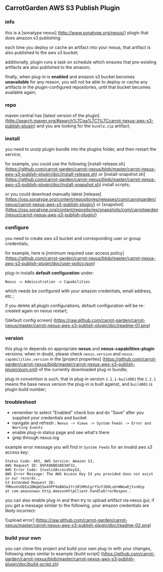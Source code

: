<!--

    Copyright (C) 2010-2012 Andrei Pozolotin <Andrei.Pozolotin@gmail.com>

    All rights reserved. Licensed under the OSI BSD License.

    http://www.opensource.org/licenses/bsd-license.php

-->
## CarrotGarden AWS S3 Publish Plugin

### info

this is a 
[sonatype nexus]
(http://www.sonatype.org/nexus/)
plugin that does amazon s3 publishing:

each time you deploy or cache an artifact into your nexus,
that artifact is also published to the aws s3 bucket;

additionally, plugin runs a task on schedule
which ensures that pre-existing artifacts are also published to the amazon;

finally, when plug-in is **enabled** and amazon s3 bucket becomes **unavailable** for any reason,
you will not be able to deploy or cache any artifacts in the plugin-configured repositories,
until that bucket becomes available again;

### repo

maven central has
[latest version of the plugin]
(http://search.maven.org/#search%7Cga%7C1%7Ccarrot-nexus-aws-s3-publish-plugin)
and you are looking for the ```bundle.zip``` artifact;

### install

you need to unzip plugin bundle into the plugins folder, and then restart the service;

for example, you could use the following
[install-release.sh]
(https://github.com/carrot-garden/carrot-nexus/blob/master/carrot-nexus-aws-s3-publish-plugin/doc/install-release.sh)
or
[install-snapshot.sh]
(https://github.com/carrot-garden/carrot-nexus/blob/master/carrot-nexus-aws-s3-publish-plugin/doc/install-snapshot.sh)
install scripts;

or you could download manually latest 
[release]
(https://oss.sonatype.org/content/repositories/releases/com/carrotgarden/nexus/carrot-nexus-aws-s3-publish-plugin/)
or
[snapshot]
(https://oss.sonatype.org/content/repositories/snapshots/com/carrotgarden/nexus/carrot-nexus-aws-s3-publish-plugin/)

### configure

you need to create aws s3 bucket and corresponding user or group credentials;

for example, here is 
[minimum required user access policy]
(https://github.com/carrot-garden/carrot-nexus/blob/master/carrot-nexus-aws-s3-publish-plugin/doc/user-policy.json)

plug-in installs **default configuration** under:
```
Nexus -> Administration -> Capabilities
``` 

which needs be configured with your amazon credentials, email address, etc.;

if you delete all plugin configurations, default configuration 
will be re-created again on nexus restart;

![default config screen]
(https://raw.github.com/carrot-garden/carrot-nexus/master/carrot-nexus-aws-s3-publish-plugin/doc/readme-01.png)

### version

this plug-in depends on appropriate **nexus** and **nexus-capabilities-plugin** versions;
when in doubt, please check ```nexus.version``` and ```nexus-capabilities.version``` in the
[project properties]
(https://github.com/carrot-garden/carrot-nexus/blob/master/carrot-nexus-aws-s3-publish-plugin/pom.xml)
of the currently downloaded plug-in bundle; 

plug-in convention is such, that in plug-in version ```2.2.1-build001``` 
the ```2.2.1``` means the base nexus version the plug-in is built against,
and ```build001``` is plugin build number;

### troubleshoot

* remember to select "Enabled" check box and do "Save" after you supplied your credentials and bucket
* navigate and refresh : ```Nexus -> Views -> System Feeds -> Error and Warning Events```
* enable plug-in status page and see what's there
* grep through nexus.log

example error message you will find in ```System Feeds``` for an invalid aws s3 access key: 
```
Status Code: 403, AWS Service: Amazon S3, 
AWS Request ID: 89FA96BD3AD3AF32, 
AWS Error Code: InvalidAccessKeyId, 
AWS Error Message: The AWS Access Key Id you provided does not exist in our records., 
S3 Extended Request ID: fMHxoVvODIa1DNqASSw4XPF9aBASw1Y+J8lHMxCgrYSvYJQ0LuU+WWowEjtvn0ip    
at com.amazonaws.http.AmazonHttpClient.handleErrorRespon..
``` 

you can also enable plug-in and then try to upload artifact via nexus gui; 
if you get a message similar to the following, 
your amazon credentials are likely incorrect:

![upload error]
(https://raw.github.com/carrot-garden/carrot-nexus/master/carrot-nexus-aws-s3-publish-plugin/doc/readme-02.png)

### build your own

you can clone this project and build your own plug-in with your changes,
following steps similar to example
[build script]
(https://github.com/carrot-garden/carrot-nexus/blob/master/carrot-nexus-aws-s3-publish-plugin/doc/build-script.sh)
